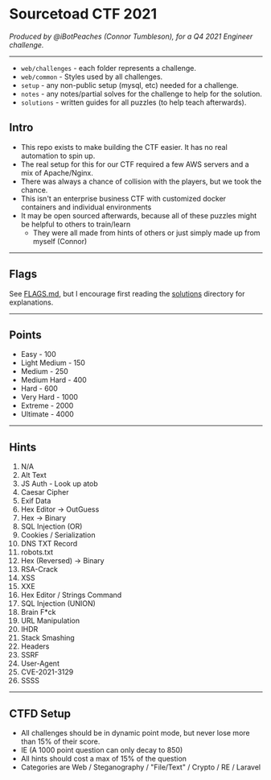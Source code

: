 # Sourcetoad CTF 2021
_Produced by @iBotPeaches (Connor Tumbleson), for a Q4 2021 Engineer challenge._

---

 * `web/challenges` - each folder represents a challenge.
 * `web/common` - Styles used by all challenges.
 * `setup` - any non-public setup (mysql, etc) needed for a challenge.
 * `notes` - any notes/partial solves for the challenge to help for the solution.
 * `solutions` - written guides for all puzzles (to help teach afterwards).

## Intro

 * This repo exists to make building the CTF easier. It has no real automation to spin up.
 * The real setup for this for our CTF required a few AWS servers and a mix of Apache/Nginx.
 * There was always a chance of collision with the players, but we took the chance.
 * This isn't an enterprise business CTF with customized docker containers and individual environments 
 * It may be open sourced afterwards, because all of these puzzles might be helpful to others to train/learn
   * They were all made from hints of others or just simply made up from myself (Connor)

---
## Flags

See [FLAGS.md](solutions/FLAGS.md), but I encourage first reading the [solutions](solutions) directory for explanations.

---
## Points

 * Easy - 100
 * Light Medium - 150
 * Medium - 250
 * Medium Hard - 400
 * Hard - 600
 * Very Hard - 1000
 * Extreme - 2000
 * Ultimate - 4000

---
## Hints
 1. N/A
 2. Alt Text
 3. JS Auth - Look up atob
 4. Caesar Cipher
 5. Exif Data
 6. Hex Editor -> OutGuess
 7. Hex -> Binary
 8. SQL Injection (OR)
 9. Cookies / Serialization
 10. DNS TXT Record
 11. robots.txt
 12. Hex (Reversed) -> Binary
 13. RSA-Crack
 14. XSS
 15. XXE
 16. Hex Editor / Strings Command
 17. SQL Injection (UNION)
 18. Brain F*ck
 19. URL Manipulation
 20. IHDR
 21. Stack Smashing
 22. Headers
 23. SSRF
 24. User-Agent
 25. CVE-2021-3129
 26. SSSS
---
## CTFD Setup

 * All challenges should be in dynamic point mode, but never lose more than 15% of their score.
 * IE (A 1000 point question can only decay to 850)
 * All hints should cost a max of 15% of the question
 * Categories are Web / Steganography / "File/Text" / Crypto / RE / Laravel